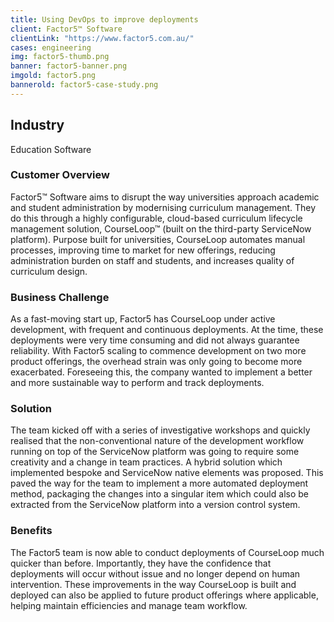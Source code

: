 ```yaml
---
title: Using DevOps to improve deployments
client: Factor5™ Software
clientLink: "https://www.factor5.com.au/"
cases: engineering
img: factor5-thumb.png
banner: factor5-banner.png
imgold: factor5.png
bannerold: factor5-case-study.png
---
```

## Industry
Education Software

### Customer Overview

Factor5™ Software aims to disrupt the way universities approach academic and student administration by modernising curriculum management. They do this through a highly configurable, cloud-based curriculum lifecycle management solution, CourseLoop™ (built on the third-party ServiceNow platform). Purpose built for universities, CourseLoop automates manual processes, improving time to market for new offerings, reducing administration burden on staff and students, and increases quality of curriculum design.

### Business Challenge

As a fast-moving start up, Factor5 has CourseLoop under active development, with frequent and continuous deployments. At the time, these deployments were very time consuming and did not always guarantee reliability. With Factor5 scaling to commence development on two more product offerings, the overhead strain was only going to become more exacerbated. Foreseeing this, the company wanted to implement a better and more sustainable way to perform and track deployments.

### Solution

The team kicked off with a series of investigative workshops and quickly realised that the non-conventional nature of the development workflow running on top of the ServiceNow platform was going to require some creativity and a change in team practices. A hybrid solution which implemented bespoke and ServiceNow native elements was proposed. This paved the way for the team to implement a more automated deployment method, packaging the changes into a singular item which could also be extracted from the ServiceNow platform into a version control system.

### Benefits

The Factor5 team is now able to conduct deployments of CourseLoop much quicker than before. Importantly, they have the confidence that deployments will occur without issue and no longer depend on human intervention. These improvements in the way CourseLoop is built and deployed can also be applied to future product offerings where applicable, helping maintain efficiencies and manage team workflow.
